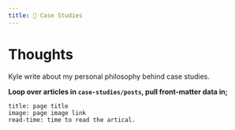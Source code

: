 ```yaml
---
title: 📖 Case Studies
---
```


# Thoughts
Kyle write about my personal philosophy behind case studies. 

**Loop over articles in `case-studies/posts`, pull front-matter data in;**
```
title: page title
image: page image link
read-time: time to read the artical.
```
